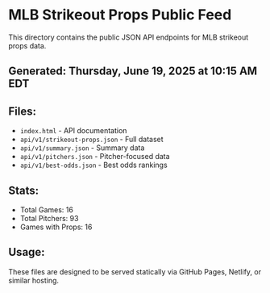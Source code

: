 # MLB Strikeout Props Public Feed

This directory contains the public JSON API endpoints for MLB strikeout props data.

## Generated: Thursday, June 19, 2025 at 10:15 AM EDT

## Files:
- `index.html` - API documentation
- `api/v1/strikeout-props.json` - Full dataset
- `api/v1/summary.json` - Summary data
- `api/v1/pitchers.json` - Pitcher-focused data  
- `api/v1/best-odds.json` - Best odds rankings

## Stats:
- Total Games: 16
- Total Pitchers: 93
- Games with Props: 16

## Usage:
These files are designed to be served statically via GitHub Pages, Netlify, or similar hosting.
